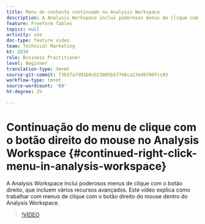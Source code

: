```yaml
---
title: Menu de contexto continuado no Analysis Workspace
description: A Analysis Workspace inclui poderosos menus de clique com o botão direito, que incluem vários recursos avançados. Este vídeo explica como trabalhar com menus de clique com o botão direito do mouse dentro do Analysis Workspace.
feature: Freeform Tables
topics: null
activity: use
doc-type: feature video
team: Technical Marketing
kt: 2030
role: Business Practitioner
level: Beginner
translation-type: tm+mt
source-git-commit: f3b3fa7d91b0cb21005b57768ca23ed6700fcc03
workflow-type: tm+mt
source-wordcount: '69'
ht-degree: 2%

---
```



# Continuação do menu de clique com o botão direito do mouse no Analysis Workspace {#continued-right-click-menu-in-analysis-workspace}

A Analysis Workspace inclui poderosos menus de clique com o botão direito, que incluem vários recursos avançados. Este vídeo explica como trabalhar com menus de clique com o botão direito do mouse dentro do Analysis Workspace.

>[!VIDEO](https://video.tv.adobe.com/v/23982/?quality=12)
